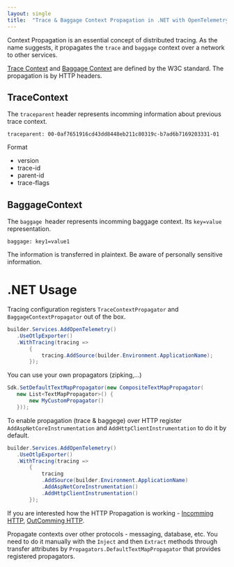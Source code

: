 ```yaml
---
layout: single
title:  "Trace & Baggage Context Propagation in .NET with OpenTelemetry"
---
```


Context Propagation is an essential concept of distributed tracing. As the name suggests, it propagates the `trace` and `baggage` context over a network to other services.


[Trace Context](https://www.w3.org/TR/trace-context/) and [Baggage Context](https://www.w3.org/TR/baggage/) are defined by the W3C standard. The propagation is by HTTP headers.

## TraceContext

The `traceparent` header represents incomming information about previous trace context.

`traceparent: 00-0af7651916cd43dd8448eb211c80319c-b7ad6b7169203331-01`

Format
* version
* trace-id
* parent-id
* trace-flags

## BaggageContext

The `baggage `header represents incomming baggage context. Its `key=value` representation. 

`baggage: key1=value1`

The information is transferred in plaintext. Be aware of personally sensitive information.

# .NET Usage

Tracing configuration registers `TraceContextPropagator` and `BaggageContextPropagator` out of the box. 


 ```csharp 
builder.Services.AddOpenTelemetry()
    .UseOtlpExporter()
    .WithTracing(tracing =>
        {
            tracing.AddSource(builder.Environment.ApplicationName);
        });
 ```

You can use your own propagators (zipking,...)
 ```csharp 
Sdk.SetDefaultTextMapPropagator(new CompositeTextMapPropagator(
    new List<TextMapPropagator>() {
        new MyCustomPropagator()
    }));
 ```

To enable propagation (trace & baggege) over HTTP register 
`AddAspNetCoreInstrumentation` and 
`AddHttpClientInstrumentation` to do it by default.
 ```csharp 
builder.Services.AddOpenTelemetry()
    .UseOtlpExporter()
    .WithTracing(tracing =>
        {
            tracing
            .AddSource(builder.Environment.ApplicationName)
            .AddAspNetCoreInstrumentation()
            .AddHttpClientInstrumentation()
        });


 ```

 If you are interested how the HTTP Propagation is working - [Incomming HTTP](https://github.com/open-telemetry/opentelemetry-dotnet-contrib/blob/main/src/OpenTelemetry.Instrumentation.AspNetCore/Implementation/HttpInListener.cs#L109), [OutComming HTTP](https://github.com/open-telemetry/opentelemetry-dotnet-contrib/blob/main/src/OpenTelemetry.Instrumentation.Http/Implementation/HttpHandlerDiagnosticListener.cs#L94).


 
Propagate contexts over other protocols - messaging, database, etc. You need to do it manually with the `Inject` and then `Extract` methods through transfer attributes by `Propagators.DefaultTextMapPropagator` that provides registered propagators.
